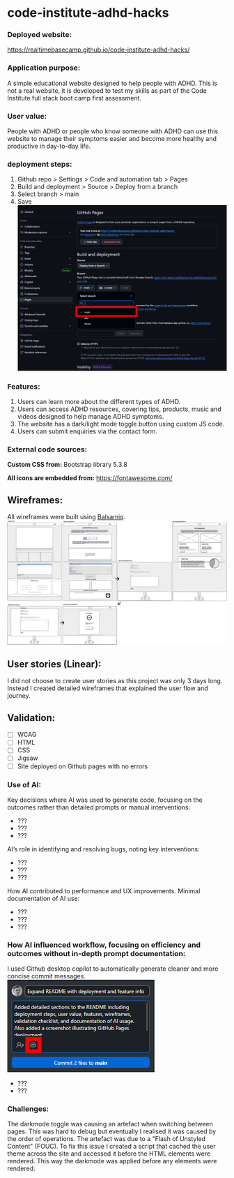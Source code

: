 # code-institute-adhd-hacks

### Deployed website:
https://realtimebasecamp.github.io/code-institute-adhd-hacks/

### Application purpose:
A simple educational website designed to help people with ADHD. This is not a real website, it is developed to test my skills as part of the Code Institute full stack boot camp first assessment.

### User value:
People with ADHD or people who know someone with ADHD can use this website to manage their symptoms easier and become more healthy and productive in day-to-day life.

### deployment steps:
1. Github repo > Settings > Code and automation tab > Pages
2. Build and deployment > Source > Deploy from a branch
3. Select branch > main
3. Save
![github pages deployment screenshot](/assets/images/github-pages-deployment.png "github pages deployment screenshot")

### Features:

1. Users can learn more about the different types of ADHD.
2. Users can access ADHD resources, covering tips, products, music and videos designed to help manage ADHD symptoms.
3. The website has a dark/light mode toggle button using custom JS code.
4. Users can submit enquiries via the contact form.

### External code sources:
**Custom CSS from:** Bootstrap library 5.3.8

**All icons are embedded from:** https://fontawesome.com/

## Wireframes:
All wireframes were built using [Balsamiq](https://balsamiq.com/).
![Website wireframes](/assets/images/wireframes.png "Website wireframe diagram")

## User stories (Linear):
I did not choose to create user stories as this project was only 3 days long. Instead I created detailed wireframes that explained the user flow and journey.

## Validation:
- [ ]  WCAG
- [ ]  HTML
- [ ]  CSS
- [ ]  Jigsaw
- [ ]  Site deployed on Github pages with no errors

### Use of AI:
Key decisions where AI was used to generate code, focusing on the outcomes rather than detailed prompts or manual interventions:
- ???
- ???
- ???

AI’s role in identifying and resolving bugs, noting key interventions:
- ???
- ???
- ???

How AI contributed to performance and UX improvements. Minimal documentation of AI use:
- ???
- ???
- ???

### How AI influenced workflow, focusing on efficiency and outcomes without in-depth prompt documentation:
I used Github desktop copilot to automatically generate cleaner and more concise commit messages.
![Github desktop copilot commit message screenshot explaining AI use](/assets/images/github-desktop-copilot.png "Github desktop copilot commit message screenshot explaining AI use")

- ???
- ???

### Challenges:
The darkmode toggle was causing an artefact when switching between pages. This was hard to debug but eventually I realised it was caused by the order of operations. The artefact was due to a "Flash of Unstyled Content" (FOUC). To fix this issue I created a script that cached the user theme across the site and accessed it before the HTML elements were rendered. This way the darkmode was applied before any elements were rendered.